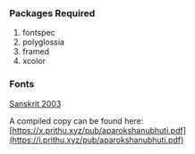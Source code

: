 ### Packages Required

1. fontspec
2. polyglossia
3. framed
4. xcolor

### Fonts

[Sanskrit 2003](https://omkarananda-ashram.org/Sanskrit/sanskrit2003.zip)


A compiled copy can be found here:
[https://x.prithu.xyz/pub/aparokshanubhuti.pdf](https://i.prithu.xyz/pub/aparokshanubhuti.pdf)
